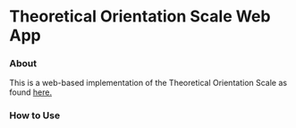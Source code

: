 # Theoretical Orientation Scale Web App
### About
This is a web-based implementation of the Theoretical Orientation Scale as found [here.](https://study.sagepub.com/jonessmith2e/student-resources/theoretical-orientation-scale)

### How to Use
